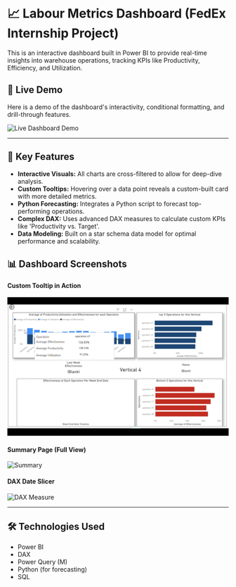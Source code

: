 # 📈 Labour Metrics Dashboard (FedEx Internship Project)

This is an interactive dashboard built in Power BI to provide real-time insights into warehouse operations, tracking KPIs like Productivity, Efficiency, and Utilization.

## 🚀 Live Demo

Here is a demo of the dashboard's interactivity, conditional formatting, and drill-through features.

![Live Dashboard Demo](assets/Recording2025-07-28230604-ezgif.com-video-to-gif-converter.gif.)

---

## 🔑 Key Features

* **Interactive Visuals:** All charts are cross-filtered to allow for deep-dive analysis.
* **Custom Tooltips:** Hovering over a data point reveals a custom-built card with more detailed metrics.
* **Python Forecasting:** Integrates a Python script to forecast top-performing operations.
* **Complex DAX:** Uses advanced DAX measures to calculate custom KPIs like 'Productivity vs. Target'.
* **Data Modeling:** Built on a star schema data model for optimal performance and scalability.

## 📊 Dashboard Screenshots

#### Custom Tooltip in Action
![Custom Tooltip](assets/tooltip.png)

#### Summary Page (Full View)
![Summary](assets/summary.png)

####  DAX Date Slicer
![DAX Measure](assets/datesliceer.png)


---

## 🛠️ Technologies Used

* Power BI
* DAX
* Power Query (M)
* Python (for forecasting)
* SQL
